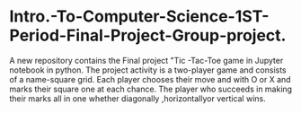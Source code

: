 # Intro.-To-Computer-Science-1ST-Period-Final-Project-Group-project.
A new repository contains the Final project "Tic -Tac-Toe game in Jupyter notebook in python.  The project activity is a two-player game and consists of a name-square grid. Each player chooses their move and with O or X and marks their square one at each chance. The player who succeeds in making their marks all in one whether diagonally ,horizontallyor vertical wins. 
